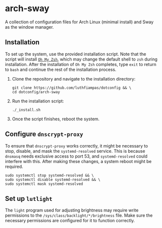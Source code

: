 # arch-sway

A collection of configuration files for Arch Linux (minimal install) and Sway as the window manager.

## Installation

To set up the system, use the provided installation script. Note that the script will install [`Oh My Zsh`](https://github.com/ohmyzsh/ohmyzsh), which may change the default shell to `zsh` during installation. After the installation of `Oh My Zsh` completes, type `exit` to return to `bash` and continue the rest of the installation process.

1. Clone the repository and navigate to the installation directory:

    ```shell
    git clone https://github.com/luthfiampas/dotconfig && \
    cd dotconfig/arch-sway
    ```

2. Run the installation script:

    ```shell
    ./_install.sh
    ```

3. Once the script finishes, reboot the system.

## Configure `dnscrypt-proxy`

To ensure that `dnscrypt-proxy` works correctly, it might be necessary to stop, disable, and mask the `systemd-resolved` service. This is because `dnsmasq` needs exclusive access to port 53, and `systemd-resolved` could interfere with this. After making these changes, a system reboot might be required.

```shell
sudo systemctl stop systemd-resolved && \
sudo systemctl disable systemd-resolved && \
sudo systemctl mask systemd-resolved
```

## Set up `lutlight`

The `light` program used for adjusting brightness may require write permissions to the `/sys/class/backlight/*/brightness` file. Make sure the necessary permissions are configured for it to function correctly.
